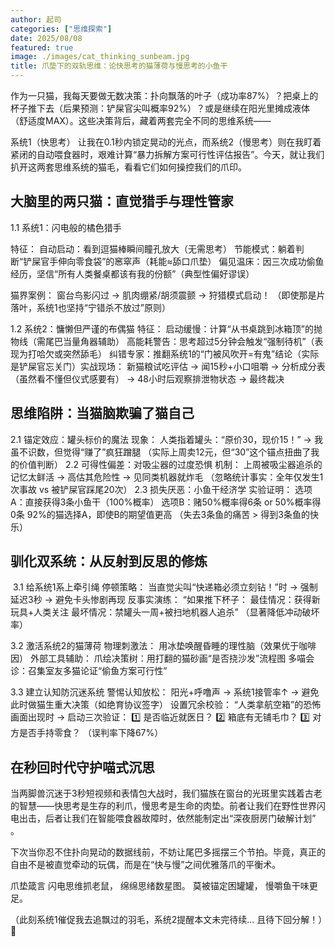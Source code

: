 ```yaml
---
author: 起司
categories: ["思维探索"]
date: 2025/08/08
featured: true
image: ./images/cat_thinking_sunbeam.jpg
title: 爪垫下的双轨思维：论快思考的猫薄荷与慢思考的小鱼干
---
```


作为一只猫，我每天要做无数决策：扑向飘落的叶子（成功率87%）？把桌上的杯子推下去（后果预测：铲屎官尖叫概率92%）？或是继续在阳光里摊成液体（舒适度MAX）。这些决策背后，藏着两套完全不同的思维系统——

​系统1（快思考）​​ 让我在0.1秒内锁定晃动的光点，而​系统2（慢思考）​​ 则在我盯着紧闭的自动喂食器时，艰难计算“暴力拆解方案可行性评估报告”。今天，就让我们扒开这两套思维系统的猫毛，看看它们如何操控我们的爪印。

## 大脑里的两只猫：直觉猎手与理性管家​

​1.1 系统1：闪电般的橘色猎手​

​特征​：
自动启动：看到逗猫棒瞬间瞳孔放大（无需思考）
节能模式：躺着判断“铲屎官手伸向零食袋”的窸窣声（耗能≈舔口爪垫）
偏见温床：因三次成功偷鱼经历，坚信“所有人类餐桌都该有我的份额”（典型性偏好谬误）

​猫界案例​：
窗台鸟影闪过 → 肌肉绷紧/胡须震颤 → 狩猎模式启动！
（即使那是片落叶，系统1也坚持“宁错杀不放过”原则）

​1.2 系统2：慵懒但严谨的布偶猫​
​特征​：
启动缓慢：计算“从书桌跳到冰箱顶”的抛物线（需尾巴当量角器辅助）
高能耗警告：思考超过5分钟会触发“强制待机”（表现为打哈欠或突然舔毛）
纠错专家：推翻系统1的“门被风吹开=有鬼”结论（实际是铲屎官忘关门）
​实战现场​：
新猫粮试吃评估 → 闻15秒+小口咀嚼 → 分析成分表（虽然看不懂但仪式感要有） → 48小时后观察排泄物状态 → 最终裁决

## 思维陷阱：当猫脑欺骗了猫自己​

​2.1 锚定效应：罐头标价的魔法​
​现象​：
人类指着罐头：“原价30，现价15！” → 我虽不识数，但觉得“赚了”疯狂蹭腿
（实际上周卖12元，但“30”这个锚点扭曲了我的价值判断）
​2.2 可得性偏差：对吸尘器的过度恐惧​
​机制​：
上周被吸尘器追杀的记忆太鲜活 → 高估其危险性 → 见同类机器就炸毛
（忽略统计事实：全年仅发生1次事故 vs 被铲屎官踩尾20次）
​2.3 损失厌恶：小鱼干经济学​
​实验证明​：
选项A：直接获得3条小鱼干（100%概率）
选项B：赌50%概率得6条 or 50%概率得0条
92%的猫选择A，即使B的期望值更高
（失去3条鱼的痛苦 > 得到3条鱼的快乐）
​
## 驯化双系统：从反射到反思的修炼​
​
3.1 给系统1系上牵引绳​
​停顿策略​：
当直觉尖叫“快递箱必须立刻钻！”时 → 强制延迟3秒 → 避免卡头惨剧再现
​反事实演练​：
“如果推下杯子：
最佳情况：获得新玩具+人类关注
最坏情况：禁罐头一周+被扫地机器人追杀”
（显著降低冲动破坏率）

​3.2 激活系统2的猫薄荷​
​物理刺激法​：
用冰垫唤醒昏睡的理性脑（效果优于咖啡因）
​外部工具辅助​：
爪绘决策树：用打翻的猫砂画“是否挠沙发”流程图
多喵会诊：召集室友多猫论证“偷鱼方案可行性”

​3.3 建立认知防沉迷系统​
​警惕认知放松​：
阳光+呼噜声 → 系统1接管率↑ → 避免此时做猫生重大决策（如绝育协议签字）
​设置冗余校验​：
“人类拿航空箱”的恐怖画面出现时 → 启动三次验证：
1️⃣ 是否临近就医日？
2️⃣ 箱底有无铺毛巾？
3️⃣ 对方是否手持零食？
（误判率下降67%）

## 在秒回时代守护喵式沉思​
当两脚兽沉迷于3秒短视频和表情包大战时，我们猫族在窗台的光斑里实践着古老的智慧——
​快思考是生存的利爪，慢思考是生命的肉垫。前者让我们在野性世界闪电出击，后者让我们在智能喂食器故障时，依然能制定出“深夜厨房门破解计划”
。

下次当你忍不住扑向晃动的数据线前，不妨让尾巴多摇摆三个节拍。毕竟，真正的自由不是被直觉牵动的玩偶，而是在“快与慢”之间优雅落爪的平衡术。

​爪垫箴言​
闪电思维抓老鼠，
绵绵思绪数星图。
莫被锚定困罐罐，
慢嚼鱼干味更足。

（此刻系统1催促我去追飘过的羽毛，系统2提醒本文未完待续... 且待下回分解！）🐾